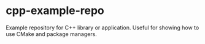 # cpp-example-repo
Example repository for C++ library or application. Useful for showing how to use CMake and package managers.

